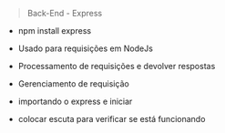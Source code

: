 >Back-End - Express

- npm install express
- Usado para requisições em NodeJs
- Processamento de requisições e devolver respostas
- Gerenciamento de requisição

- importando o express e iniciar
- colocar escuta para verificar se está funcionando
